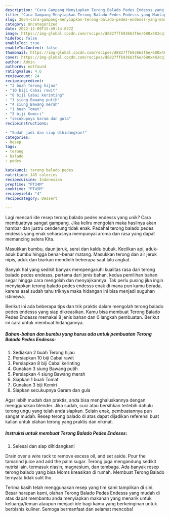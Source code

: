 ```yaml
---
description: "Cara Gampang Menyiapkan Terong Balado Pedes Endesss yang Mantap"
title: "Cara Gampang Menyiapkan Terong Balado Pedes Endesss yang Mantap"
slug: 2034-cara-gampang-menyiapkan-terong-balado-pedes-endesss-yang-mantap
category: Uncategorized
date: 2022-12-09T15:49:14.037Z
image: https://img-global.cpcdn.com/recipes/d8827ff693663f6e/680x482cq70/terong-balado-pedes-endesss-foto-resep-utama.jpg
hideToc: false
enableToc: true
enableTocContent: false
thumbnail: https://img-global.cpcdn.com/recipes/d8827ff693663f6e/680x482cq70/terong-balado-pedes-endesss-foto-resep-utama.jpg
cover: https://img-global.cpcdn.com/recipes/d8827ff693663f6e/680x482cq70/terong-balado-pedes-endesss-foto-resep-utama.jpg
author: Admin
authorAv: notfound
ratingvalue: 4.6
reviewcount: 24
recipeingredient:
- "2 buah Terong hijau"
- "10 biji Cabai rawit"
- "8 biji Cabai kerinting"
- "3 siung Bawang putih"
- "4 siung Bawang merah"
- "1 buah Tomat"
- "3 biji Kemiri"
- "secukupnya Garam dan gula"
recipeinstructions:

- "Sudah jadi dan siap dihidangkan!"
categories:
- Resep
tags:
- terong
- balado
- pedes

katakunci: terong balado pedes 
nutrition: 145 calories
recipecuisine: Indonesian
preptime: "PT34M"
cooktime: "PT45M"
recipeyield: "4"
recipecategory: Dessert

---
```





Lagi mencari ide resep terong balado pedes endesss yang unik? Cara membuatnya sangat gampang. Jika keliru mengolah maka hasilnya akan hambar dan justru cenderung tidak enak. Padahal terong balado pedes endesss yang enak seharusnya mempunyai aroma dan rasa yang dapat memancing selera Kita.





Masukkan bumbu, daun jeruk, serai dan kaldu bubuk. Kecilkan api, aduk-aduk bumbu hingga benar-benar matang. Masukkan terong dan air jeruk nipis, aduk dan biarkan mendidih beberapa saat lalu angkat.

Banyak hal yang sedikit banyak mempengaruhi kualitas rasa dari terong balado pedes endesss, pertama dari jenis bahan, kedua pemilihan bahan segar hingga cara mengolah dan menyajikannya. Tak perlu pusing jika ingin menyiapkan terong balado pedes endesss enak di mana pun kamu berada, karena asal sudah tahu triknya maka hidangan ini bisa menjadi suguhan istimewa.






Berikut ini ada beberapa tips dan trik praktis dalam mengolah terong balado pedes endesss yang siap dikreasikan. Kamu bisa membuat Terong Balado Pedes Endesss memakai 8 jenis bahan dan 0 langkah pembuatan. Berikut ini cara untuk membuat hidangannya.

<!--inarticleads1-->

##### Bahan-bahan dan bumbu yang harus ada untuk pembuatan Terong Balado Pedes Endesss:

1. Sediakan 2 buah Terong hijau
1. Persiapkan 10 biji Cabai rawit
1. Persiapkan 8 biji Cabai kerinting
1. Gunakan 3 siung Bawang putih
1. Persiapkan 4 siung Bawang merah
1. Siapkan 1 buah Tomat
1. Gunakan 3 biji Kemiri
1. Siapkan secukupnya Garam dan gula


Agar lebih mudah dan praktis, anda bisa menghaluskannya dengan menggunakan blender. Jika sudah, cuci atau bersihkan terlebih dahulu terong ungu yang telah anda siapkan. Selain enak, pembuatannya pun sangat mudah. Resep terong balado di atas dapat dijadikan referensi buat kalian untuk olahan terong yang praktis dan nikmat. 

<!--inarticleads2-->

##### Instruksi untuk membuat Terong Balado Pedes Endesss:


1. Selesai dan siap dihidangkan!

Drain over a wire rack to remove excess oil, and set aside. Pour the tamarind juice and add the palm sugar. Terong juga mengandung sedikit nutrisi lain, termasuk niasin, magnesium, dan tembaga. Ada banyak resep terong balado yang bisa Moms kreasikan di rumah. Membuat Terong Balado ternyata tidak sulit lho. 

Terima kasih telah menggunakan resep yang tim kami tampilkan di sini. Besar harapan kami, olahan Terong Balado Pedes Endesss yang mudah di atas dapat membantu anda menyiapkan makanan yang menarik untuk keluarga/teman ataupun menjadi ide bagi kamu yang berkeinginan untuk berbisnis kuliner. Semoga bermanfaat dan selamat mencoba!
